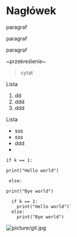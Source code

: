 #  Nagłówek 
paragraf

paragraf

paragraf

~przekreślenie~

>cytat

Lista
1. dd
2. ddd
3. ddd

Lista
* sss
* sss
* ddd
* 
`if k == 1:`

  `print("Hello world")`
  
` else:`
 
  `print("Bye world")`
```
  if k == 1:
    print("Hello world")`
  else:
    print("Bye world")
``` 
![picture/git.jpg]("images.jpg")

